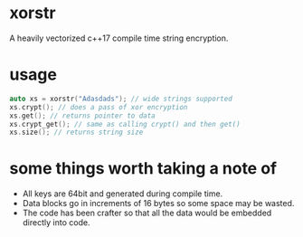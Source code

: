 # xorstr
A heavily vectorized c++17 compile time string encryption.

# usage
```cpp
auto xs = xorstr("Adasdads"); // wide strings supported
xs.crypt(); // does a pass of xor encryption
xs.get(); // returns pointer to data
xs.crypt_get(); // same as calling crypt() and then get()
xs.size(); // returns string size
```

# some things worth taking a note of
* All keys are 64bit and generated during compile time.
* Data blocks go in increments of 16 bytes so some space may be wasted.
* The code has been crafter so that all the data would be embedded directly into code.
